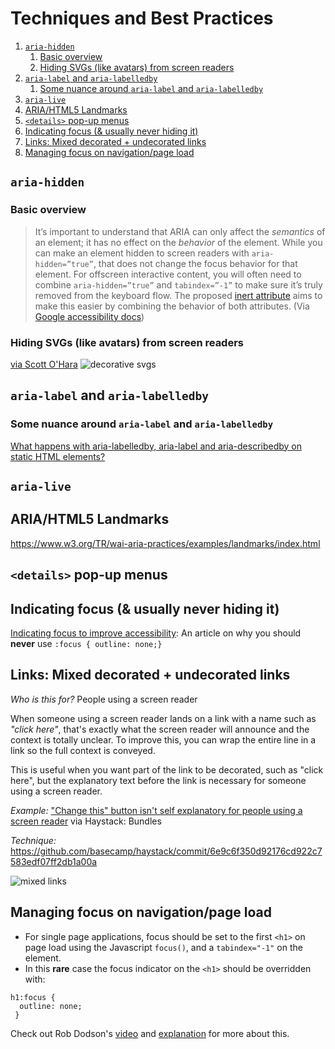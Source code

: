 # Techniques and Best Practices

1. [`aria-hidden`](#aria-hidden)
   1. [Basic overview](#basic-overview)
   2. [Hiding SVGs (like avatars) from screen readers](#hiding-svgs-like-avatars-from-screen-readers)
2. [`aria-label` and `aria-labelledby`](#aria-label-and-aria-labelledby)
   1. [Some nuance around `aria-label` and `aria-labelledby`](#some-nuance-around-aria-label-and-aria-labelledby)
3. [`aria-live`](#aria-live)
4. [ARIA/HTML5 Landmarks](#ariahtml5-landmarks)
5. [`<details>` pop-up menus](#details-pop-up-menus)
6. [Indicating focus (& usually never hiding it)](#indicating-focus--usually-never-hiding-it)
7. [Links: Mixed decorated + undecorated links](#links-mixed-decorated--undecorated-links)
8. [Managing focus on navigation/page load](#managing-focus-on-navigationpage-load)

## `aria-hidden`

### Basic overview

>It’s important to understand that ARIA can only affect the *semantics* of an element; it has no effect on the *behavior* of the element. While you can make an element hidden to screen readers with `aria-hidden=”true”`, that does not change the focus behavior for that element. For offscreen interactive content, you will often need to combine `aria-hidden=”true”` and `tabindex=”-1”` to make sure it’s truly removed from the keyboard flow. The proposed [inert attribute](https://github.com/WICG/inert) aims to make this easier by combining the behavior of both attributes. (Via [Google accessibility docs](https://developers.google.com/web/fundamentals/accessibility/how-to-review))


### Hiding SVGs (like avatars) from screen readers

[via Scott O'Hara](https://www.scottohara.me/blog/2019/05/22/contextual-images-svgs-and-a11y.html)
![decorative svgs](../accessibility/images/decorative-svgs.png)

## `aria-label` and `aria-labelledby`

### Some nuance around `aria-label` and `aria-labelledby`

[What happens with aria-labelledby, aria-label and aria-describedby on static HTML elements?](https://www.davidmacd.com/blog/does-aria-label-override-static-text.html)

## `aria-live`

## ARIA/HTML5 Landmarks

https://www.w3.org/TR/wai-aria-practices/examples/landmarks/index.html

## `<details>` pop-up menus

## Indicating focus (& usually never hiding it)

[Indicating focus to improve accessibility](https://hiddedevries.nl/en/blog/2019-06-06-indicating-focus-to-improve-accessibility): An article on why you should **never** use `:focus { outline: none;}`

## Links: Mixed decorated + undecorated links

*Who is this for?* People using a screen reader

When someone using a screen reader lands on a link with a name such as *"click here"*, that's exactly what the screen reader will announce and the context is totally unclear. To improve this, you can wrap the entire line in a link so the full context is conveyed.

This is useful when you want part of the link to be decorated, such as "click here", but the explanatory text before the link is necessary for someone using a screen reader.

*Example:* ["Change this" button isn't self explanatory for people using a screen reader](https://3.basecamp.com/2914079/buckets/11898988/todos/1851452489) via Haystack: Bundles

*Technique:* https://github.com/basecamp/haystack/commit/6e9c6f350d92176cd922c7583edf07ff2db1a00a

![mixed links](../accessibility/images/mixed-link.png)

## Managing focus on navigation/page load

* For single page applications, focus should be set to the first `<h1>` on page load using the Javascript `focus()`, and a `tabindex="-1"` on the element.
* In this **rare** case the focus indicator on the `<h1>` should be overridden with:
```
h1:focus {
  outline: none;
 }
```

Check out Rob Dodson's [video](https://www.youtube.com/watch?time_continue=44&v=srLRSQg6Jgg) and [explanation](https://dev.to/robdodson/managing-focus-64l) for more about this.
